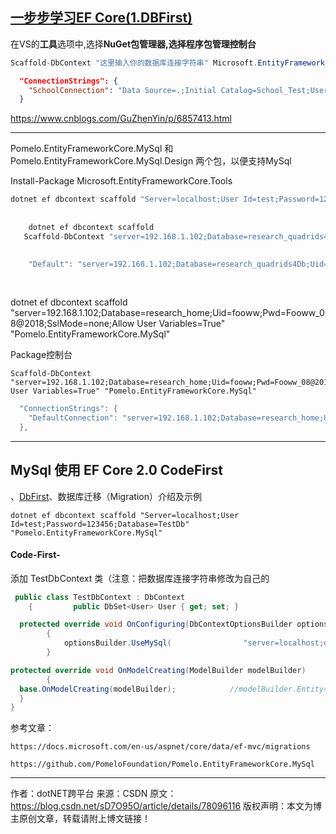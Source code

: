 

##	 [一步步学习EF Core(1.DBFirst)](https://www.cnblogs.com/GuZhenYin/p/6857413.html)

在VS的**工具**选项中,选择**NuGet包管理器,**选择**程序包管理控制台**

```csharp
Scaffold-DbContext "这里输入你的数据库连接字符串" Microsoft.EntityFrameworkCore.SqlServer
```

```json
  "ConnectionStrings": {
    "SchoolConnection": "Data Source=.;Initial Catalog=School_Test;User ID=**;Password=***;MultipleActiveResultSets=true"
  }
```



https://www.cnblogs.com/GuZhenYin/p/6857413.html

---



Pomelo.EntityFrameworkCore.MySql	和 
Pomelo.EntityFrameworkCore.MySql.Design		两个包，以便支持MySql

Install-Package Microsoft.EntityFrameworkCore.Tools



```csharp
dotnet ef dbcontext scaffold "Server=localhost;User Id=test;Password=123456;Database=TestDb" "Pomelo.EntityFrameworkCore.MySql"
    
    
    dotnet ef dbcontext scaffold 
   Scaffold-DbContext "server=192.168.1.102;Database=research_quadrids4Db;Uid=research_home;Pwd=research_home@20190423;SslMode=none;Allow User Variables=True","Pomelo.EntityFrameworkCore.MySql"
    
    
    "Default": "server=192.168.1.102;Database=research_quadrids4Db;Uid=research_home;Pwd=research_home@20190423;SslMode=none;Allow User Variables=True",
    
    
```

dotnet ef dbcontext scaffold "server=192.168.1.102;Database=research_home;Uid=fooww;Pwd=Fooww_08@2018;SslMode=none;Allow User Variables=True" "Pomelo.EntityFrameworkCore.MySql"



Package控制台

```
Scaffold-DbContext "server=192.168.1.102;Database=research_home;Uid=fooww;Pwd=Fooww_08@2018;SslMode=none;Allow User Variables=True" "Pomelo.EntityFrameworkCore.MySql"
```



```csharp
  "ConnectionStrings": {
    "DefaultConnection": "server=192.168.1.102;Database=research_home;Uid=fooww;Pwd=Fooww_08@2018;SslMode=none;Allow User Variables=True"
  },
```



----



## MySql 使用 EF Core 2.0 CodeFirst

、[DbFirst](https://blog.csdn.net/sD7O95O/article/details/78096116)、数据库迁移（Migration）介绍及示例

```
dotnet ef dbcontext scaffold "Server=localhost;User Id=test;Password=123456;Database=TestDb" "Pomelo.EntityFrameworkCore.MySql"
```





#### Code-First- 

添加 TestDbContext 类（注意：把数据库连接字符串修改为自己的



```csharp
 public class TestDbContext : DbContext
    {         public DbSet<User> User { get; set; }      

  protected override void OnConfiguring(DbContextOptionsBuilder optionsBuilder)
        {
            optionsBuilder.UseMySql(                "server=localhost;database=TestDb;user=test;password=123456;");
        }        

protected override void OnModelCreating(ModelBuilder modelBuilder)
        {           
  base.OnModelCreating(modelBuilder);            //modelBuilder.Entity<User>().HasIndex(u => u.Aaccount).IsUnique();        
  } 
}
```











参考文章：

    https://docs.microsoft.com/en-us/aspnet/core/data/ef-mvc/migrations
    
    https://github.com/PomeloFoundation/Pomelo.EntityFrameworkCore.MySql
---------------------
作者：dotNET跨平台 
来源：CSDN 
原文：https://blog.csdn.net/sD7O95O/article/details/78096116 
版权声明：本文为博主原创文章，转载请附上博文链接！